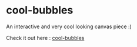 # cool-bubbles
An interactive and very cool looking canvas piece :)  

Check it out here : [cool-bubbles](https://baibhavjoshi.github.io/cool-bubbles/)
